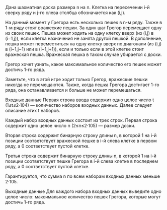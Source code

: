 ﻿Дана шахматная доска размера n на n. Клетка на пересечении i-й сверху ряду и j-го слева столбца обозначается как (i,j).

На данный момент у Грегора есть несколько пешек в n-м ряду. Также в 1-м ряду стоят вражеские пешки. За один шаг Грегор перемещает одну из своих пешек. Пешка может ходить на одну клетку вверх (из (i,j) в (i−1,j)), если клетка назначения не занята другой пешкой. В дополнение, пешка может переместиться на одну клетку вверх по диагонали (из (i,j) в (i−1,j−1) или в (i−1,j+1)), если и только если в этой клетке стоит вражеская пешка. Вражеская пешка в таком случае убирается с доски.

Грегор хочет узнать, какое максимальное количество его пешек может достичь 1-го ряда.

Заметьте, что в этой игре ходит только Грегор, вражеские пешки никогда не перемещаются. Также, когда пешка Грегора достигает 1-го ряда, она останавливается и больше не может перемещаться.

Входные данные
Первая строка ввода содержит одно целое число t (1≤t≤2⋅104) — количество наборов входных данных. Далее следует описание этих t наборов.

Каждый набор входных данных состоит из трех строк. Первая строка содержит одно целое число n (2≤n≤2⋅105) — размер доски.

Вторая строка содержит бинарную строку длины n, в которой 1 на i-й позиции соответствует вражеской пешке в i-й слева клетке в первом ряду, а 0 соответствует пустой клетке.

Третья строка содержит бинарную строку длины n, в которой 1 на i-й позиции соответствует пешке Грегора в i-й слева клетке в последнем ряду, а 0 соответствует пустой клетке.

Гарантируется, что сумма n по всем наборам входных данных меньше 2⋅105.

Выходные данные
Для каждого набора входных данных выведите одно целое число: максимальное количество пешек Грегора, которые могут достичь 1-го ряда.